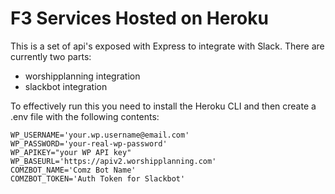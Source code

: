 # F3 Services Hosted on Heroku

This is a set of api's exposed with Express to integrate with Slack.  There are currently two parts:
 * worshipplanning integration
 * slackbot integration

To effectively run this you need to install the Heroku CLI and then create a .env file with the following contents:

```
WP_USERNAME='your.wp.username@email.com'
WP_PASSWORD='your-real-wp-password'
WP_APIKEY="your WP API key"
WP_BASEURL='https://apiv2.worshipplanning.com'
COMZBOT_NAME='Comz Bot Name'
COMZBOT_TOKEN='Auth Token for Slackbot'
```
